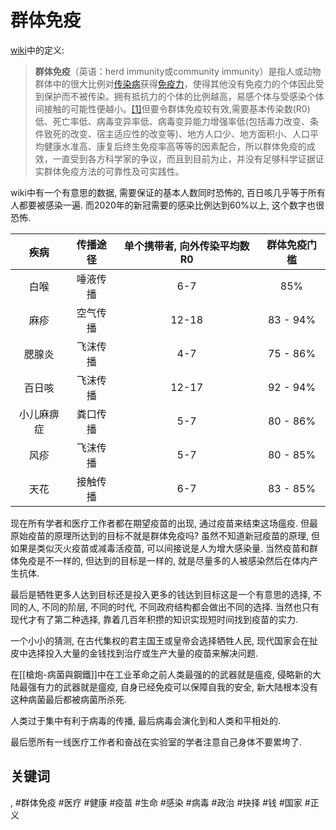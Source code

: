 # 群体免疫

[wiki](https://zh.wikipedia.org/wiki/%E7%BE%A4%E4%BD%93%E5%85%8D%E7%96%AB)中的定义:

> **群体免疫**（英语：herd immunity或community immunity）是指人或动物群体中的很大比例对[传染病](https://zh.wikipedia.org/wiki/%E4%BC%A0%E6%9F%93%E7%97%85 "传染病")获得[免疫力](https://zh.wikipedia.org/wiki/%E5%85%8D%E7%96%AB%E5%8A%9B "免疫力")，使得其他没有免疫力的个体因此受到保护而不被传染。拥有抵抗力的个体的比例越高，易感个体与受感染个体间接触的可能性便越小。[\[1\]](#cite_note-Smallpox-1)但要令群体免疫较有效,需要基本传染数(R0)低、死亡率低、病毒变异率低、病毒变异能力增强率低(包括毒力改变、条件致死的改变、宿主适应性的改变等)、地方人口少、地方面积小、人口平均健康水准高、康复后终生免疫率高等等的因素配合，所以群体免疫的成效，一直受到各方科学家的争议，而且到目前为止，并没有足够科学证据证实群体免疫方法的可靠性及可实践性。

wiki中有一个有意思的数据, 需要保证的基本人数同时恐怖的, 百日咳几乎等于所有人都要被感染一遍. 而2020年的新冠需要的感染比例达到60%以上, 这个数字也很恐怖.

| 疾病 | 传播途径 |单个携带者, 向外传染平均数 R0 | 群体免疫门槛 |
| :-: | :-: | :-: | :-: |
| 白喉 | 唾液传播 | 6\-7 | 85% |
| 麻疹 | 空气传播 | 12\-18 | 83 \- 94% |
| 腮腺炎 | 飞沫传播 | 4\-7 | 75 \- 86% |
| 百日咳 | 飞沫传播 | 12\-17 | 92 \- 94% |
| 小儿麻痹症 | 粪口传播 | 5\-7 | 80 \- 86% |
| 风疹 | 飞沫传播 | 5\-7 | 80 \- 85% |
| 天花 | 接触传播 | 6\-7 | 83 \- 85% |


现在所有学者和医疗工作者都在期望疫苗的出现, 通过疫苗来结束这场瘟疫. 但最原始疫苗的原理所达到的目标不就是群体免疫吗? 虽然不知道新冠疫苗的原理, 但如果是类似灭火疫苗或减毒活疫苗, 可以间接说是人为增大感染量. 当然疫苗和群体免疫是不一样的, 但达到的目标是一样的, 就是尽量多的人被感染然后在体内产生抗体.

最后是牺牲更多人达到目标还是投入更多的钱达到目标这是一个有意思的选择, 不同的人, 不同的阶层, 不同的时代, 不同政府结构都会做出不同的选择. 当然也只有现代才有了第二种选择, 靠着几百年积攒的知识实现短时间找到疫苗的实力.

一个小小的猜测, 在古代集权的君主国王或皇帝会选择牺牲人民, 现代国家会在扯皮中选择投入大量的金钱找到治疗或生产大量的疫苗来解决问题.

在[[槍炮-病菌與鋼鐵]]中在工业革命之前人类最强的的武器就是瘟疫, 侵略新的大陆最强有力的武器就是瘟疫, 自身已经免疫可以保障自我的安全, 新大陆根本没有这种病菌最后都被病菌所杀死.

人类过于集中有利于病毒的传播, 最后病毒会演化到和人类和平相处的.

最后愿所有一线医疗工作者和奋战在实验室的学者注意自己身体不要累垮了.

## 关键词
, #群体免疫 #医疗 #健康 #疫苗 #生命 #感染 #病毒 #政治 #抉择 #钱 #国家 #正义
